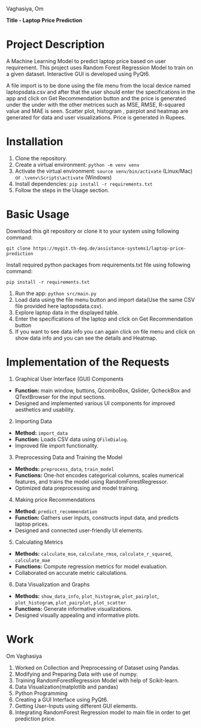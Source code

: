 Vaghasiya, Om

**Title - Laptop Price Prediction**

# Project Description

A Machine Learning Model to predict laptop price based on user requirement. This project uses Random Forest Regression Model to train on a given dataset. Interactive GUI is developed using PyQt6.

A file import is to be done using the file menu from the local device named laptopsdata.csv and after that the user should enter the specifications in the app and click on Get Recommendation button and the price is generated under the under with the other metrices such as MSE, RMSE, R-squared value and MAE is seen. Scatter plot, histogram , pairplot and heatmap are generated for data and user visualizations. Price is generated in Rupees.

# Installation

1. Clone the repository.
2. Create a virtual environment: `python -m venv venv`
3. Activate the virtual environment: `source venv/bin/activate` (Linux/Mac) or `.\venv\Scripts\activate` (Windows)
4. Install dependencies: `pip install -r requirements.txt`
5. Follow the steps in the Usage section.

# Basic Usage

Download this git repository or clone it to your system using following command:

`git clone https://mygit.th-deg.de/assistance-systems1/laptop-price-prediction`

Install required python packages from requirements.txt file using following command:

`pip install -r requirements.txt`

1. Run the app: `python src/main.py`
2. Load data using the file menu button and import data(Use the same CSV file provided here laptopsdata.csv).
3. Explore laptop data in the displayed table.
4. Enter the specifications of the laptop and click on Get Recommendation button
5. If you want to see data info you can again click on file menu and click on show data info and you can see the details and Heatmap.

# Implementation of the Requests

1. Graphical User Interface (GUI) Components

- **Function:** main window, buttons, QcomboBox, Qslider, QcheckBox and QTextBrowser for the input sections.
- Designed and implemented various UI components for improved aesthetics and usability.

2. Importing Data

- **Method:** `import_data`
- **Function:** Loads CSV data using `QFileDialog`.
- Improved file import functionality.

3. Preprocessing Data and Training the Model

- **Methods:** `preprocess_data`, `train_model`
- **Functions:** One-hot encodes categorical columns, scales numerical features, and trains the model using RandomForestRegressor.
- Optimized data preprocessing and model training.

4. Making price Recommendations

- **Method:** `predict_recommendation`
- **Function:** Gathers user inputs, constructs input data, and predicts laptop prices.
- Designed and connected user-friendly UI elements.

5. Calculating Metrics

- **Methods:** `calculate_mse`, `calculate_rmse`, `calculate_r_squared`, `calculate_mae`
- **Functions:** Compute regression metrics for model evaluation.
- Collaborated on accurate metric calculations.

6. Data Visualization and Graphs

- **Methods:** `show_data_info`, `plot_histogram`, `plot_pairplot`, `plot_histogram`, `plot_pairplot`, `plot_scatter`
- **Functions:** Generate informative visualizations.
- Designed visually appealing and informative plots.

# Work

Om Vaghasiya

1. Worked on Collection and Preprocessing of Dataset using Pandas.
2. Modifying and Preparing Data with use of numpy.
3. Training RandomForestRegression Model with help of Scikit-learn.
4. Data Visualization(matplotlib and pandas)
5. Python Programming
6. Creating a GUI Interface using PyQt6.
7. Getting User-Inputs using different GUI elements.
8. Integrating RandomForest Regression model to main file in order to get prediction price.

